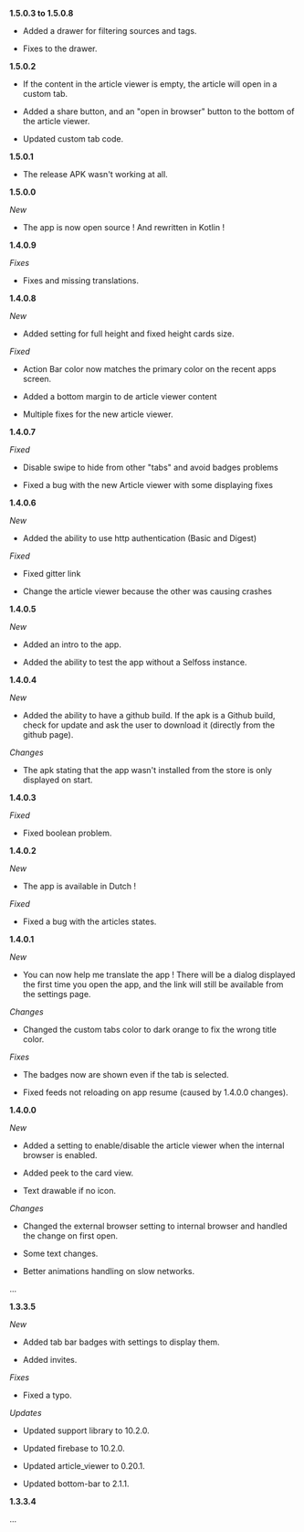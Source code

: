 **1.5.0.3 to 1.5.0.8**

- Added a drawer for filtering sources and tags.

- Fixes to the drawer.

**1.5.0.2**

- If the content in the article viewer is empty, the article will open in a custom tab.

- Added a share button, and an "open in browser" button to the bottom of the article viewer.

- Updated custom tab code.

**1.5.0.1**

- The release APK wasn't working at all.

**1.5.0.0**

_New_

- The app is now open source ! And rewritten in Kotlin !

**1.4.0.9**

_Fixes_

- Fixes and missing translations.

**1.4.0.8**

_New_

- Added setting for full height and fixed height cards size.

_Fixed_

- Action Bar color now matches the primary color on the recent apps screen.

- Added a bottom margin to de article viewer content

- Multiple fixes for the new article viewer.

**1.4.0.7**

_Fixed_

- Disable swipe to hide from other "tabs" and avoid badges problems

- Fixed a bug with the new Article viewer with some displaying fixes


**1.4.0.6**

_New_

- Added the ability to use http authentication (Basic and Digest)

_Fixed_

- Fixed gitter link

- Change the article viewer because the other was causing crashes

**1.4.0.5**

_New_

- Added an intro to the app.

- Added the ability to test the app without a Selfoss instance.

**1.4.0.4**

_New_

- Added the ability to have a github build. If the apk is a Github build, check for update and ask the user to download it (directly from the github page).

_Changes_

- The apk stating that the app wasn't installed from the store is only displayed on start.

**1.4.0.3**

_Fixed_

- Fixed boolean problem.

**1.4.0.2**

_New_

- The app is available in Dutch !

_Fixed_

- Fixed a bug with the articles states.

**1.4.0.1**

_New_

- You can now help me translate the app ! There will be a dialog displayed the first time you open the app, and the link will still be available from the settings page.

_Changes_

- Changed the custom tabs color to dark orange to fix the wrong title color.

_Fixes_

- The badges now are shown even if the tab is selected.

- Fixed feeds not reloading on app resume (caused by 1.4.0.0 changes).

**1.4.0.0**

_New_

- Added a setting to enable/disable the article viewer when the internal browser is enabled.

- Added peek to the card view.

- Text drawable if no icon.


_Changes_

- Changed the external browser setting to internal browser and handled the change on first open.

- Some text changes.

- Better animations handling on slow networks.

...

**1.3.3.5**

_New_

- Added tab bar badges with settings to display them.

- Added invites.

_Fixes_

- Fixed a typo.

_Updates_

- Updated support library to 10.2.0.

- Updated firebase to 10.2.0.

- Updated article_viewer to 0.20.1.

- Updated bottom-bar to 2.1.1.


**1.3.3.4**

...